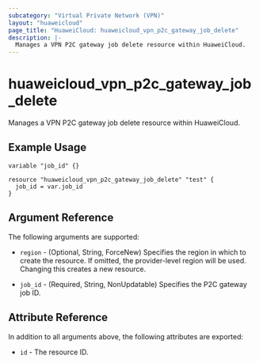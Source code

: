 ```yaml
---
subcategory: "Virtual Private Network (VPN)"
layout: "huaweicloud"
page_title: "HuaweiCloud: huaweicloud_vpn_p2c_gateway_job_delete"
description: |-
  Manages a VPN P2C gateway job delete resource within HuaweiCloud.
---
```


# huaweicloud_vpn_p2c_gateway_job_delete

Manages a VPN P2C gateway job delete resource within HuaweiCloud.

## Example Usage

```hcl
variable "job_id" {}

resource "huaweicloud_vpn_p2c_gateway_job_delete" "test" {
  job_id = var.job_id
}
```

## Argument Reference

The following arguments are supported:

* `region` - (Optional, String, ForceNew) Specifies the region in which to create the resource.
  If omitted, the provider-level region will be used.
  Changing this creates a new resource.

* `job_id` - (Required, String, NonUpdatable) Specifies the P2C gateway job ID.

## Attribute Reference

In addition to all arguments above, the following attributes are exported:

* `id` - The resource ID.
